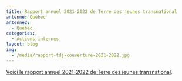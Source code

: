 ```yaml
---
title: Rapport annuel 2021-2022 de Terre des jeunes transnational
antenne: Québec
antenne2:
  - Québec
categories:
  - Actions internes
layout: blog
img:
  - /media/rapport-tdj-couverture-2021-2022.jpg
---
```

<a href="https://contenu.terredesjeunes.org/media/tdj_rapport_annuel_sept_2021_a_sept_2022-v3.pdf?ab">Voici le rapport annuel 2021-2022 de Terre des jeunes transnational</a>.

